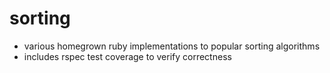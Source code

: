 # sorting

* various homegrown ruby implementations to popular sorting algorithms
* includes rspec test coverage to verify correctness
